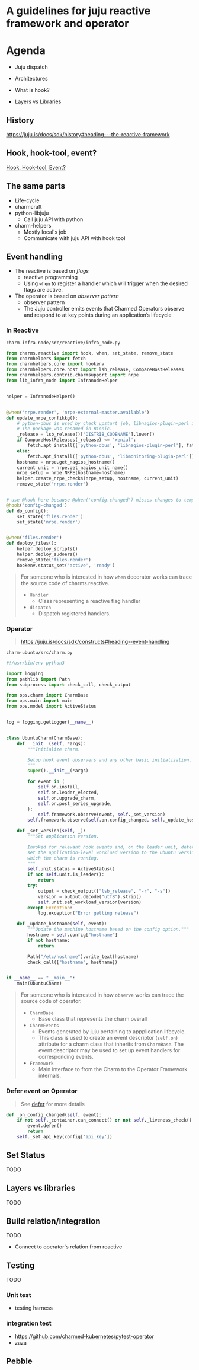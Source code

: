 # A guidelines for juju reactive framework and operator

# Agenda

- Juju dispatch

- Architectures

- What is hook?

- Layers vs Libraries

## History

https://juju.is/docs/sdk/history#heading---the-reactive-framework


## Hook, hook-tool, event?


[Hook, Hook-tool, Event?](./hook-hooktool-event.md)


## The same parts

- Life-cycle
- charmcraft
- python-libjuju
    - Call juju API with python
- charm-helpers
    - Mostly local's job
    - Communicate with juju API with hook tool

## Event handling

- The reactive is based on *flags*
    - reactive programming
    - Using `when` to register a handler which will trigger when the desired flags are active.
- The operator is based on *observer pattern*
    - observer pattern
    - The Juju controller emits events that Charmed Operators observe and respond to at key points during an application’s lifecycle

### In Reactive

`charm-infra-node/src/reactive/infra_node.py`

```python
from charms.reactive import hook, when, set_state, remove_state
from charmhelpers import fetch
from charmhelpers.core import hookenv
from charmhelpers.core.host import lsb_release, CompareHostReleases
from charmhelpers.contrib.charmsupport import nrpe
from lib_infra_node import InfranodeHelper


helper = InfranodeHelper()


@when('nrpe.render', 'nrpe-external-master.available')
def update_nrpe_confikkg():
    # python-dbus is used by check_upstart_job, libnagios-plugin-perl is used by the pacemaker checks.
    # The package was renamed in Bionic.
    _release = lsb_release()['DISTRIB_CODENAME'].lower()
    if CompareHostReleases(_release) <= 'xenial':
        fetch.apt_install(['python-dbus', 'libnagios-plugin-perl'], fatal=True)
    else:
        fetch.apt_install(['python-dbus', 'libmonitoring-plugin-perl'])
    hostname = nrpe.get_nagios_hostname()
    current_unit = nrpe.get_nagios_unit_name()
    nrpe_setup = nrpe.NRPE(hostname=hostname)
    helper.create_nrpe_checks(nrpe_setup, hostname, current_unit)
    remove_state('nrpe.render')


# use @hook here because @when('config.changed') misses changes to templates or files on charm upgrade
@hook('config-changed')
def do_config():
    set_state('files.render')
    set_state('nrpe.render')


@when('files.render')
def deploy_files():
    helper.deploy_scripts()
    helper.deploy_sudoers()
    remove_state('files.render')
    hookenv.status_set('active', 'ready')
```

> For someone who is interested in how `when` decorator works can trace the source code of charms.reactive.
> - `Handler`
>     - Class representing a reactive flag handler
> - `dispatch`
>     - Dispatch registered handlers.

### Operator

> https://juju.is/docs/sdk/constructs#heading--event-handling

`charm-ubuntu/src/charm.py`

```python
#!/usr/bin/env python3

import logging
from pathlib import Path
from subprocess import check_call, check_output

from ops.charm import CharmBase
from ops.main import main
from ops.model import ActiveStatus


log = logging.getLogger(__name__)


class UbuntuCharm(CharmBase):
    def __init__(self, *args):
        """Initialize charm.

        Setup hook event observers and any other basic initialization.
        """
        super().__init__(*args)

        for event in (
            self.on.install,
            self.on.leader_elected,
            self.on.upgrade_charm,
            self.on.post_series_upgrade,
        ):
            self.framework.observe(event, self._set_version)
        self.framework.observe(self.on.config_changed, self._update_hostname)

    def _set_version(self, _):
        """Set application version.

        Invoked for relevant hook events and, on the leader unit, determine and
        set the application-level workload version to the Ubuntu version upon
        which the charm is running.
        """
        self.unit.status = ActiveStatus()
        if not self.unit.is_leader():
            return
        try:
            output = check_output(["lsb_release", "-r", "-s"])
            version = output.decode("utf8").strip()
            self.unit.set_workload_version(version)
        except Exception:
            log.exception("Error getting release")

    def _update_hostname(self, event):
        """Update the machine hostname based on the config option."""
        hostname = self.config["hostname"]
        if not hostname:
            return

        Path("/etc/hostname").write_text(hostname)
        check_call(["hostname", hostname])


if __name__ == "__main__":
    main(UbuntuCharm)
```

> For someone who is interested in how `observe` works can trace the source code of operator.
> - `CharmBase`
>     - Base class that represents the charm overall
> - `CharmEvents`
>     - Events generated by juju pertaining to appplication lifecycle.
>     - This class is used to create an event descriptor (``self.on``) attribute for a charm class that inherits from `CharmBase`. The event descriptor may be used to set up event handlers for corresponding events.
> - `Framework`
>     - Main interface to from the Charm to the Operator Framework internals.


### Defer event on Operator

> See [defer](https://juju.is/docs/sdk/deferring-events-details-and-dilemmas) for more details

```python
def _on_config_changed(self, event):
    if not self._container.can_connect() or not self._liveness_check():
        event.defer()
        return
    self._set_api_key(config['api_key'])
```

## Set Status

TODO

## Layers vs libraries

TODO

## Build relation/integration

TODO

- Connect to operator's relation from reactive

## Testing

TODO

### Unit test

-  testing harness

### integration test

- https://github.com/charmed-kubernetes/pytest-operator
- zaza

## Pebble

